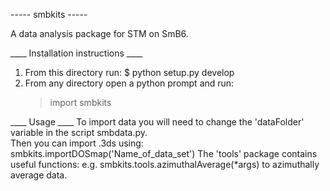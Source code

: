 ----- smbkits -----

A data analysis package for STM on SmB6.


____ Installation instructions ____
1. From this directory run:
   $ python setup.py develop
2. From any directory open a python prompt and run:
   > import smbkits

____ Usage ____
To import data you will need to change the 'dataFolder' variable in the script smbdata.py.  
Then you can import .3ds using:
   smbkits.importDOSmap('Name_of_data_set')
The 'tools' package contains useful functions: 
   e.g. smbkits.tools.azimuthalAverage(*args) to azimuthally average data.

